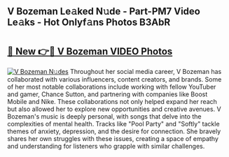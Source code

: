 ## V Bozeman Le𝚊ked N𝚞de - Part-PM7 Video Le𝚊ks - Hot Onlyf𝚊ns Photos B3AbR

# <h2><a href="http://ab84043.deff.icu/?id=V+Bozeman">🔗 New 👉🔴 V Bozeman VIDEO Photos</a></h2>

[![V Bozeman N𝚞des](https://i.imgur.com/rIISA9y.gif)](http://ab84043.deff.icu/?id=V+Bozeman)
Throughout her social media career, V Bozeman has collaborated with various influencers, content creators, and brands. Some of her most notable collaborations include working with fellow YouTuber and gamer, Chance Sutton, and partnering with companies like Boost Mobile and Nike. These collaborations not only helped expand her reach but also allowed her to explore new opportunities and creative avenues. V Bozeman's music is deeply personal, with songs that delve into the complexities of mental health. Tracks like "Pool Party" and "Softly" tackle themes of anxiety, depression, and the desire for connection. She bravely shares her own struggles with these issues, creating a space of empathy and understanding for listeners who grapple with similar challenges.
